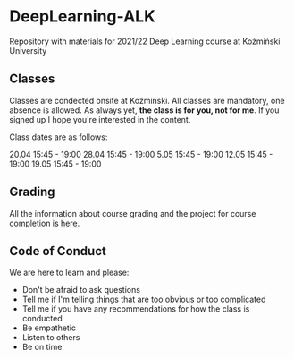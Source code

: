 # DeepLearning-ALK

Repository with materials for 2021/22 Deep Learning course at Koźmiński University

## Classes

Classes are condected onsite at Koźmiński. All classes are mandatory, one absence is allowed. As always yet, **the class is for you, not for me**. If you signed up I hope you're interested in the content.

Class dates are as follows: 

20.04 15:45 - 19:00
28.04 15:45 - 19:00
5.05 15:45 - 19:00
12.05 15:45 - 19:00
19.05 15:45 - 19:00

## Grading 

All the information about course grading and the project for course completion is [here](Grading.md). 

## Code of Conduct 

We are here to learn and please:
- Don't be afraid to ask questions
- Tell me if I'm telling things that are too obvious or too complicated
- Tell me if you have any recommendations for how the class is conducted
- Be empathetic
- Listen to others
- Be on time




